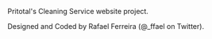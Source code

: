 Pritotal's Cleaning Service website project.

Designed and Coded by Rafael Ferreira (@_ffael on Twitter).

